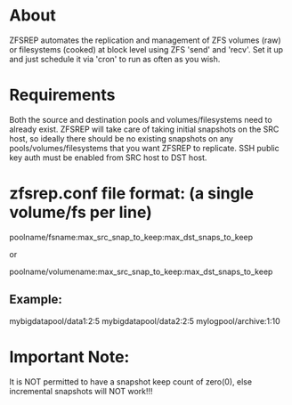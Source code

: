 About
=====
ZFSREP automates the replication and management of ZFS volumes (raw) or filesystems (cooked) at block level using ZFS 'send' and 'recv'.
Set it up and just schedule it via 'cron' to run as often as you wish.


Requirements
============
Both the source and destination pools and volumes/filesystems need to already exist.
ZFSREP will take care of taking initial snapshots on the SRC host, so ideally there should be no existing snapshots on any pools/volumes/filesystems that you want ZFSREP to replicate.
SSH public key auth must be enabled from SRC host to DST host.


zfsrep.conf file format: (a single volume/fs per line)
========================
poolname/fsname:max_src_snap_to_keep:max_dst_snaps_to_keep

or

poolname/volumename:max_src_snap_to_keep:max_dst_snaps_to_keep


Example:
--------
mybigdatapool/data1:2:5
mybigdatapool/data2:2:5
mylogpool/archive:1:10


Important Note:
===============
It is NOT permitted to have a snapshot keep count of zero(0), else incremental snapshots will NOT work!!!
